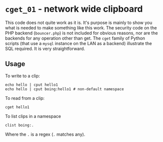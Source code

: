 # `cget_01` - network wide clipboard

This code does not quite work as it is. It's purpose is mainly to show you
what is needed to make something like this work. The security code on the
PHP backend (`bouncer.php`) is not included for obvious reasons, nor are
the backends for any operation other than get. The `cget` family of
Python scripts (that use a `mysql` instance on the LAN as a backend)
illustrate the SQL required. It is very straightforward.

## Usage
To write to a clip:
```
echo hello | cput hello1
echo hello | cput boing:hello1 # non-default namespace
```
To read from a clip:
```
cget hello1
```
To list clips in a namespace
```
clist boing:.
```
Where the `.` is a regex (`.` matches any).

